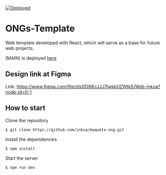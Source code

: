 [![Deployed](https://github.com/inkua/maqueta-ong/actions/workflows/nextjs.yml/badge.svg?branch=main)](https://github.com/inkua/maqueta-ong/actions/workflows/nextjs.yml)

# ONGs-Template

Web template developed with React, which will serve as a base for future web projects.

[MAIN] is deployed [here](https://inkua.github.io/maqueta-ong/)

## Design link at Figma

Link: https://www.figma.com/file/idsSDiMUJJJ7IwkkUZWtk5/Web-inkua?node-id=0-1

## How to start  

Clone the repository
``` console
$ git clone https://github.com/inkua/maqueta-ong.git
```
Install the dependencies
``` console
$ npm install
```
Start the server
``` console
$ npm run dev
```
